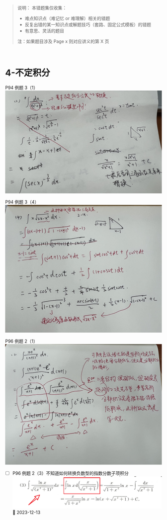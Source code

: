 
> 说明：
> 本错题集仅收集：
> - 难点知识点（难记忆 or 难理解）相关的错题
> - 反复出错的某一知识点或解题技巧（套路、固定公式模板）的错题
> - 有意思、灵活的题目
> 
> 注：如果题目涉及 Page x 则对应讲义的第 X 页

<br />

# 4-不定积分

P94 例题 3（1）
![](asset/8775ff76b6cd104f99227810d34b312.jpg)

P94 例题 3（4）
![](asset/42cbb3dbe2d0b73184a07ea9df216b6.jpg)

P96 例题 2（1）
![](asset/b624f918f430d9e9632b48d9d32d7b2.jpg)

- [ ] P96 例题 2（3）不知道如何转换负数型的指数分数子项积分![](asset/Pasted%20image%2020231211112434.png) 📅 2023-12-13 

